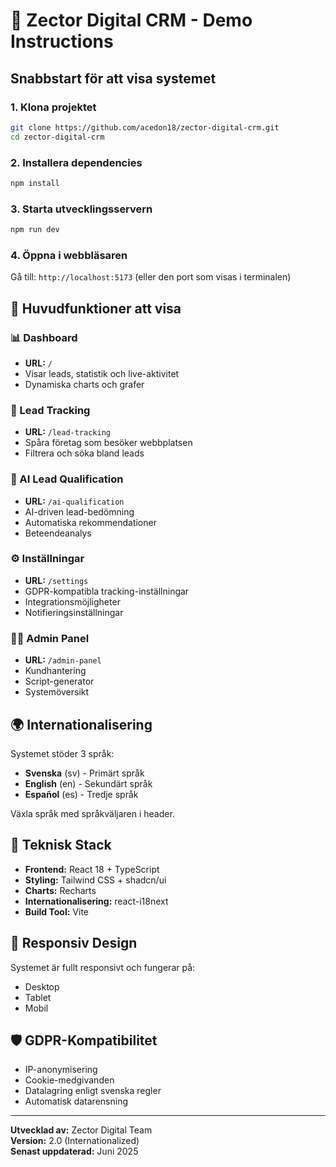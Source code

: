 # 🚀 Zector Digital CRM - Demo Instructions

## Snabbstart för att visa systemet

### 1. Klona projektet
```bash
git clone https://github.com/acedon18/zector-digital-crm.git
cd zector-digital-crm
```

### 2. Installera dependencies
```bash
npm install
```

### 3. Starta utvecklingsservern
```bash
npm run dev
```

### 4. Öppna i webbläsaren
Gå till: `http://localhost:5173` (eller den port som visas i terminalen)

## 🌟 Huvudfunktioner att visa

### 📊 Dashboard
- **URL:** `/` 
- Visar leads, statistik och live-aktivitet
- Dynamiska charts och grafer

### 🏢 Lead Tracking  
- **URL:** `/lead-tracking`
- Spåra företag som besöker webbplatsen
- Filtrera och söka bland leads

### 🤖 AI Lead Qualification
- **URL:** `/ai-qualification` 
- AI-driven lead-bedömning
- Automatiska rekommendationer
- Beteendeanalys

### ⚙️ Inställningar
- **URL:** `/settings`
- GDPR-kompatibla tracking-inställningar
- Integrationsmöjligheter
- Notifieringsinställningar

### 👨‍💼 Admin Panel
- **URL:** `/admin-panel`
- Kundhantering
- Script-generator
- Systemöversikt

## 🌍 Internationalisering
Systemet stöder 3 språk:
- **Svenska** (sv) - Primärt språk
- **English** (en) - Sekundärt språk  
- **Español** (es) - Tredje språk

Växla språk med språkväljaren i header.

## 🔧 Teknisk Stack
- **Frontend:** React 18 + TypeScript
- **Styling:** Tailwind CSS + shadcn/ui
- **Charts:** Recharts
- **Internationalisering:** react-i18next
- **Build Tool:** Vite

## 📱 Responsiv Design
Systemet är fullt responsivt och fungerar på:
- Desktop
- Tablet  
- Mobil

## 🛡️ GDPR-Kompatibilitet
- IP-anonymisering
- Cookie-medgivanden
- Datalagring enligt svenska regler
- Automatisk datarensning

---

**Utvecklad av:** Zector Digital Team  
**Version:** 2.0 (Internationalized)  
**Senast uppdaterad:** Juni 2025

